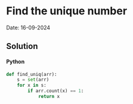 
# Find the unique number

Date: 16-09-2024

## Solution
#### Python
```python
def find_uniq(arr):
    s = set(arr)
    for x in s:
        if arr.count(x) == 1:
            return x
```
        
